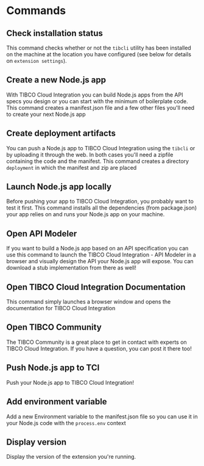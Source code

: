 # Commands

## Check installation status
This command checks whether or not the `tibcli` utility has been installed on the machine at the location you have configured (see below for details on `extension settings`).

## Create a new Node.js app
With TIBCO Cloud Integration you can build Node.js apps from the API specs you design or you can start with the minimum of boilerplate code. This command creates a manifest.json file and a few other files you'll need to create your next Node.js app

## Create deployment artifacts
You can push a Node.js app to TIBCO Cloud Integration using the `tibcli` or by uploading it through the web. In both cases you'll need a zipfile containing the code and the manifest. This command creates a directory `deployment` in which the manifest and zip are placed

## Launch Node.js app locally
Before pushing your app to TIBCO Cloud Integration, you probably want to test it first. This command installs all the dependencies (from package.json) your app relies on and runs your Node.js app on your machine. 

## Open API Modeler
If you want to build a Node.js app based on an API specification you can use this command to launch the TIBCO Cloud Integration - API Modeler in a browser and visually design the API your Node.js app will expose. You can download a stub implementation from there as well!

## Open TIBCO Cloud Integration Documentation
This command simply launches a browser window and opens the documentation for TIBCO Cloud Integration

## Open TIBCO Community
The TIBCO Community is a great place to get in contact with experts on TIBCO Cloud Integration. If you have a question, you can post it there too!

## Push Node.js app to TCI
Push your Node.js app to TIBCO Cloud Integration!

## Add environment variable
Add a new Environment variable to the manifest.json file so you can use it in your Node.js code with the `process.env` context

## Display version
Display the version of the extension you're running.
